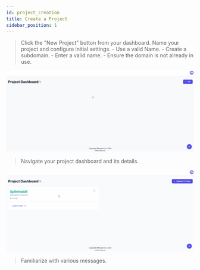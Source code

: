 ```yaml
---
id: project_creation
title: Create a Project
sidebar_position: 1
---
```


> Click the "New Project" button from your dashboard.
> Name your project and configure initial settings.
    - Use a valid Name.
    - Create a subdomain.
        - Enter a valid name.
        - Ensure the domain is not already in use.

![Project Creation](../../../static/img/project_creation.gif)

> Navigate your project dashboard and its details.

![Project Dashboard Navigation](../../../static/img/navigate_projectdashboard.gif)

> Familiarize with various messages.

